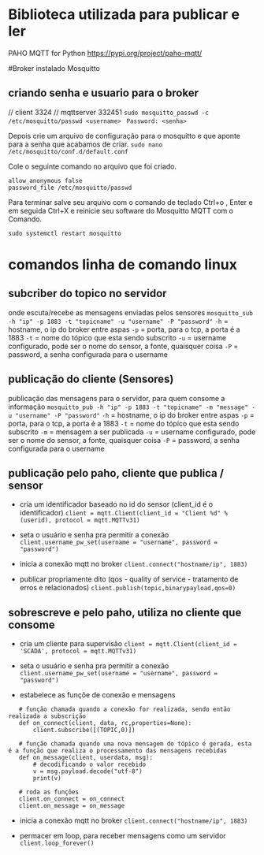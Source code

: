 # Biblioteca utilizada para publicar e ler

PAHO MQTT for Python
https://pypi.org/project/paho-mqtt/

#Broker instalado
Mosquitto


## criando senha e usuario para o broker
// client 3324
// mqttserver 332451
`sudo mosquitto_passwd -c /etc/mosquitto/passwd <username> `
`Password: <senha>`

Depois crie um arquivo de configuração para o mosquitto e que aponte para a senha que acabamos de criar.
`sudo nano /etc/mosquitto/conf.d/default.conf`

Cole o seguinte comando no arquivo que foi criado.

```
allow_anonymous false
password_file /etc/mosquitto/passwd
```

Para terminar salve seu arquivo com o comando de teclado Ctrl+o , Enter e em seguida Ctrl+X e reinicie seu software do Mosquitto MQTT com o Comando.

`sudo systemctl restart mosquitto`


# comandos linha de comando linux

## subcriber do topico no servidor
onde escuta/recebe as mensagens enviadas pelos sensores
`mosquitto_sub -h "ip" -p 1883 -t "topicname" -u "username" -P "password"`
`-h` = hostname, o ip do broker entre aspas
`-p` = porta, para o tcp, a porta é a 1883
`-t` = nome do tópico que esta sendo subscrito
`-u` = username configurado, pode ser o nome do sensor, a fonte, quaisquer coisa
`-P` = password, a senha configurada para o username

## publicação do cliente (Sensores)
publicação das mensagens para o servidor, para quem consome a informação
`mosquitto_pub -h "ip" -p 1883 -t "topicname" -m "message" -u "username" -P "password"`
`-h` = hostname, o ip do broker entre aspas
`-p` = porta, para o tcp, a porta é a 1883
`-t` = nome do tópico que esta sendo subscrito
`-m` = mensagem a ser publicada
`-u` = username configurado, pode ser o nome do sensor, a fonte, quaisquer coisa
`-P` = password, a senha configurada para o username


## publicação pelo paho, cliente que publica / sensor

 - cria um identificador baseado no id do sensor (client_id é o identificador)
    `client = mqtt.Client(client_id = "Client %d" % (userid), protocol = mqtt.MQTTv31)`
 - seta o usuário e senha pra permitir a conexão
    `client.username_pw_set(username = "username", password = "password")`
 - inicia a conexão mqtt no broker
    `client.connect("hostname/ip", 1883)`

 - publicar propriamente dito (qos - quality of service - tratamento de erros e relacionados)
    `client.publish(topic,binarypayload,qos=0)`

## sobrescreve e pelo paho, utiliza no cliente que consome

 - cria um cliente para supervisão
    `client = mqtt.Client(client_id = 'SCADA', protocol = mqtt.MQTTv31)`

 - seta o usuário e senha pra permitir a conexão
    `client.username_pw_set(username = "username", password = "password")` 

 - estabelece as funçõe de conexão e mensagens
 ```
    # função chamada quando a conexão for realizada, sendo então realizada a subscrição
    def on_connect(client, data, rc,properties=None):
        client.subscribe([(TOPIC,0)])
    
    # função chamada quando uma nova mensagem do tópico é gerada, esta é a função que realiza o processamento das mensagens recebidas
    def on_message(client, userdata, msg):
        # decodificando o valor recebido
        v = msg.payload.decode("utf-8")
        print(v)
        
    # roda as funções
    client.on_connect = on_connect
    client.on_message = on_message
```
 - inicia a conexão mqtt no broker
    `client.connect("hostname/ip", 1883)`

 - permacer em loop, para receber mensagens como um servidor
    `client.loop_forever()`


